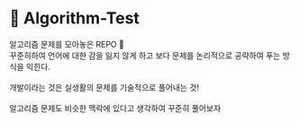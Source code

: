 # :see_no_evil: Algorithm-Test 
알고리즘 문제를 모아놓은 REPO :punch:<br>
꾸준히하여 언어에 대한 감을 잃지 않게 하고 보다 문제를 논리적으로 공략하여 푸는 방식을 익힌다. <br>
<br>
개발이라는 것은 실생활의 문제를 기술적으로 풀어내는 것! <br>
<br>
알고리즘 문제도 비슷한 맥락에 있다고 생각하여 꾸준히 풀어보자
